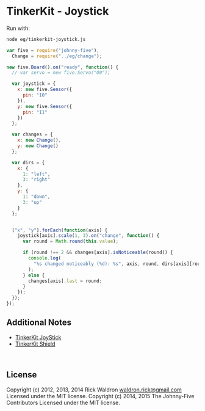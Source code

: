 <!--remove-start-->

# TinkerKit - Joystick



Run with:
```bash
node eg/tinkerkit-joystick.js
```

<!--remove-end-->

```javascript
var five = require("johnny-five"),
  Change = require("../eg/change");

new five.Board().on("ready", function() {
  // var servo = new five.Servo("O0");

  var joystick = {
    x: new five.Sensor({
      pin: "I0"
    }),
    y: new five.Sensor({
      pin: "I1"
    })
  };

  var changes = {
    x: new Change(),
    y: new Change()
  };

  var dirs = {
    x: {
      1: "left",
      3: "right"
    },
    y: {
      1: "down",
      3: "up"
    }
  };


  ["x", "y"].forEach(function(axis) {
    joystick[axis].scale(1, 3).on("change", function() {
      var round = Math.round(this.value);

      if (round !== 2 && changes[axis].isNoticeable(round)) {
        console.log(
          "%s changed noticeably (%d): %s", axis, round, dirs[axis][round]
        );
      } else {
        changes[axis].last = round;
      }
    });
  });
});


```







## Additional Notes

- [TinkerKit JoyStick](http://www.tinkerkit.com/joystick/)
- [TinkerKit Shield](http://www.tinkerkit.com/shield/)



&nbsp;

<!--remove-start-->

## License
Copyright (c) 2012, 2013, 2014 Rick Waldron <waldron.rick@gmail.com>
Licensed under the MIT license.
Copyright (c) 2014, 2015 The Johnny-Five Contributors
Licensed under the MIT license.

<!--remove-end-->
